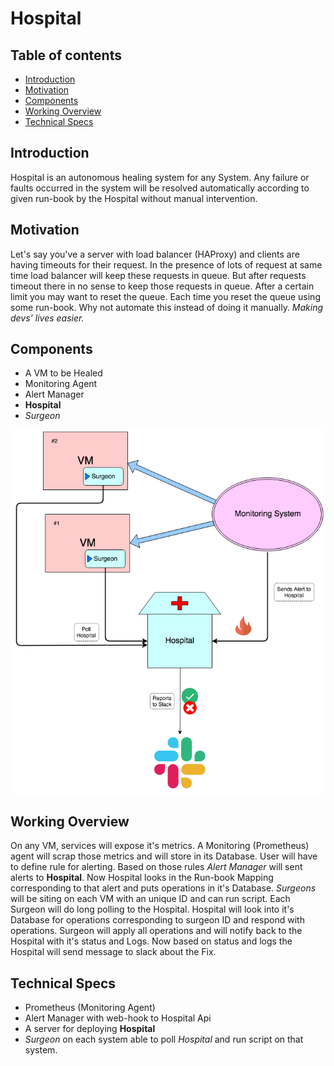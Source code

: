 # Hospital

## Table of contents

  * [Introduction](#introduction)
  * [Motivation](#motivation)
  * [Components](#components)
  * [Working Overview](#working-overview)
  * [Technical Specs](#technical-specs)

## Introduction

Hospital is an autonomous healing system for any System. Any failure or faults occurred in the system will be resolved automatically according to given run-book by the Hospital without manual intervention.

## Motivation

Let's say you've a server with load balancer (HAProxy) and clients are having timeouts for their request. In the presence of lots of request at same time load balancer will keep these requests in queue. But after requests timeout there in no sense to keep those requests in queue. After a certain limit you may want to reset the queue. Each time you reset the queue using some run-book. Why not automate this instead of doing it manually. *Making devs' lives easier.*

## Components

* A VM to be Healed
* Monitoring Agent
* Alert Manager
* **Hospital**
* *Surgeon*
  
![Image](Images/architecture.png "Architecture Diagram")

## Working Overview

On any VM, services will expose it's metrics. A Monitoring (Prometheus) agent will scrap those metrics and will store in its Database. User will have to define rule for alerting. Based on those rules *Alert Manager* will sent alerts to **Hospital**. Now Hospital looks in the Run-book Mapping corresponding to that alert and puts operations in it's Database. *Surgeons* will be siting on each VM with an unique ID and can run script. Each Surgeon will do long polling to the Hospital. Hospital will look into it's Database for operations corresponding to surgeon ID and respond with operations. Surgeon will apply all operations and will notify back to the Hospital with it's status and Logs. Now based on status and logs the Hospital will send message to slack about the Fix.

## Technical Specs

* Prometheus (Monitoring Agent)
* Alert Manager with web-hook to Hospital Api
* A server for deploying **Hospital**
* *Surgeon* on each system able to poll *Hospital* and run script on that system.
